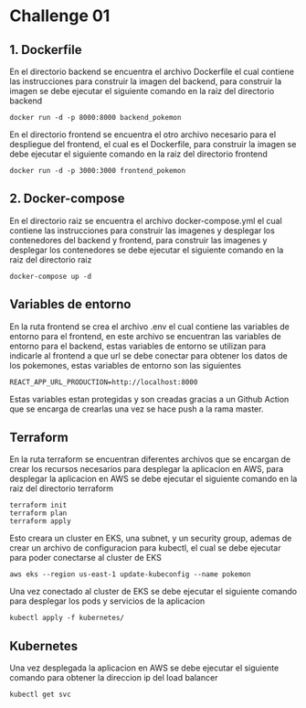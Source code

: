 # Challenge 01

## 1. Dockerfile
En el directorio backend se encuentra el archivo Dockerfile el cual contiene las instrucciones para construir la imagen del backend, para construir la imagen se debe ejecutar el siguiente comando en la raiz del directorio backend

```docker build -t backend_pokemon .
docker run -d -p 8000:8000 backend_pokemon
```

En el directorio frontend se encuentra el otro archivo necesario para el despliegue del frontend, el cual es el Dockerfile, para construir la imagen se debe ejecutar el siguiente comando en la raiz del directorio frontend

```docker build -t frontend_pokemon .
docker run -d -p 3000:3000 frontend_pokemon
```

## 2. Docker-compose
En el directorio raiz se encuentra el archivo docker-compose.yml el cual contiene las instrucciones para construir las imagenes y desplegar los contenedores del backend y frontend, para construir las imagenes y desplegar los contenedores se debe ejecutar el siguiente comando en la raiz del directorio raiz

```
docker-compose up -d
```

## Variables de entorno
En la ruta frontend se crea el archivo .env el cual contiene las variables de entorno para el frontend, en este archivo se encuentran las variables de entorno para el backend, estas variables de entorno se utilizan para indicarle al frontend a que url se debe conectar para obtener los datos de los pokemones, estas variables de entorno son las siguientes

```REACT_APP_URL_DEVELOPMENT=http://localhost:8000
REACT_APP_URL_PRODUCTION=http://localhost:8000
```

Estas variables estan protegidas y son creadas gracias a un Github Action que se encarga de crearlas una vez se hace push a la rama master.

## Terraform

En la ruta terraform se encuentran diferentes archivos que se encargan de crear los recursos necesarios para desplegar la aplicacion en AWS, para desplegar la aplicacion en AWS se debe ejecutar el siguiente comando en la raiz del directorio terraform

```
terraform init
terraform plan
terraform apply
```

Esto creara un cluster en EKS, una subnet, y un security group, ademas de crear un archivo de configuracion para kubectl, el cual se debe ejecutar para poder conectarse al cluster de EKS

```
aws eks --region us-east-1 update-kubeconfig --name pokemon
```

Una vez conectado al cluster de EKS se debe ejecutar el siguiente comando para desplegar los pods y servicios de la aplicacion

```
kubectl apply -f kubernetes/
```

## Kubernetes

Una vez desplegada la aplicacion en AWS se debe ejecutar el siguiente comando para obtener la direccion ip del load balancer

```
kubectl get svc
```